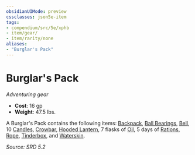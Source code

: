 ```yaml
---
obsidianUIMode: preview
cssclasses: json5e-item
tags:
- compendium/src/5e/xphb
- item/gear/
- item/rarity/none
aliases: 
- "Burglar's Pack"
---
```

# Burglar's Pack
*Adventuring gear*  

- **Cost**: 16 gp
- **Weight**: 47.5 lbs.

A Burglar's Pack contains the following items: [Backpack](backpack-xphb.md), [Ball Bearings](ball-bearings-xphb.md), [Bell](bell-xphb.md), 10 [Candles](candle-xphb.md), [Crowbar](crowbar-xphb.md), [Hooded Lantern](hooded-lantern-xphb.md), 7 flasks of [Oil](oil-xphb.md), 5 days of [Rations](rations-xphb.md), [Rope](rope-xphb.md), [Tinderbox](tinderbox-xphb.md), and [Waterskin](waterskin-xphb.md).

*Source: SRD 5.2*